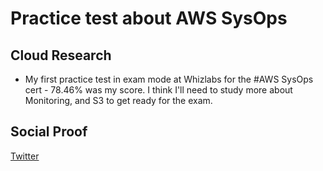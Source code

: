 # Practice test about AWS SysOps

## Cloud Research

- My first practice test in exam mode at Whizlabs for the #AWS SysOps cert - 78.46% was my score. I think I'll need to study more about Monitoring, and S3 to get ready for the exam.

## Social Proof

[Twitter](https://twitter.com/cmgomezm15/status/1290867798969810944)
